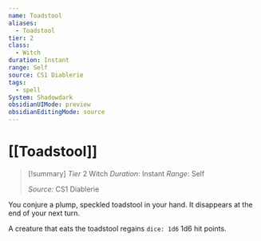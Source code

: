 ```yaml
---
name: Toadstool
aliases:
  - Toadstool
tier: 2
class:
  - Witch
duration: Instant
range: Self
source: CS1 Diablerie
tags:
  - spell
System: Shadowdark
obsidianUIMode: preview
obsidianEditingMode: source
---
```








 # [[Toadstool]]

>[!summary]
> *Tier* 2
> Witch
> *Duration*: Instant
> *Range*: Self
> 
> *Source:* CS1 Diablerie

You conjure a plump, speckled toadstool in your hand. It disappears at the end of your next turn. 

A creature that eats the toadstool regains `dice: 1d6` 1d6 hit points.


